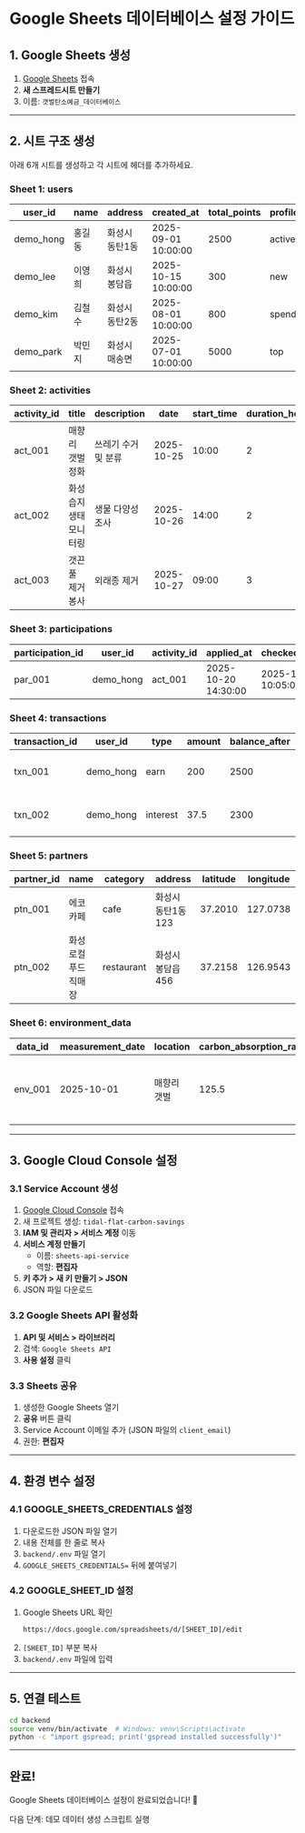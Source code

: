 # Google Sheets 데이터베이스 설정 가이드

## 1. Google Sheets 생성

1. [Google Sheets](https://sheets.google.com/) 접속
2. **새 스프레드시트 만들기**
3. 이름: `갯벌탄소예금_데이터베이스`

---

## 2. 시트 구조 생성

아래 6개 시트를 생성하고 각 시트에 헤더를 추가하세요.

### Sheet 1: users
| user_id | name | address | created_at | total_points | profile_type |
|---------|------|---------|------------|--------------|--------------|
| demo_hong | 홍길동 | 화성시 동탄1동 | 2025-09-01 10:00:00 | 2500 | active |
| demo_lee | 이영희 | 화성시 봉담읍 | 2025-10-15 10:00:00 | 300 | new |
| demo_kim | 김철수 | 화성시 동탄2동 | 2025-08-01 10:00:00 | 800 | spender |
| demo_park | 박민지 | 화성시 매송면 | 2025-07-01 10:00:00 | 5000 | top |

### Sheet 2: activities
| activity_id | title | description | date | start_time | duration_hours | location_name | latitude | longitude | max_participants | points_per_hour | image_url | status |
|-------------|-------|-------------|------|------------|----------------|---------------|----------|-----------|------------------|-----------------|-----------|--------|
| act_001 | 매향리 갯벌 정화 | 쓰레기 수거 및 분류 | 2025-10-25 | 10:00 | 2 | 매향리 갯벌 | 37.2036 | 126.8290 | 30 | 100 | | open |
| act_002 | 화성습지 생태 모니터링 | 생물 다양성 조사 | 2025-10-26 | 14:00 | 2 | 화성습지 | 37.2158 | 126.7625 | 20 | 100 | | open |
| act_003 | 갯끈풀 제거 봉사 | 외래종 제거 | 2025-10-27 | 09:00 | 3 | 전곡항 갯벌 | 37.0681 | 126.6411 | 25 | 100 | | open |

### Sheet 3: participations
| participation_id | user_id | activity_id | applied_at | checked_in_at | verified_at | actual_hours | earned_points | status |
|------------------|---------|-------------|------------|---------------|-------------|--------------|---------------|--------|
| par_001 | demo_hong | act_001 | 2025-10-20 14:30:00 | 2025-10-25 10:05:00 | 2025-10-25 12:05:00 | 2 | 200 | verified |

### Sheet 4: transactions
| transaction_id | user_id | type | amount | balance_after | reference_id | description | created_at |
|----------------|---------|------|--------|---------------|--------------|-------------|------------|
| txn_001 | demo_hong | earn | 200 | 2500 | par_001 | 매향리 갯벌 정화 활동 (2시간) | 2025-10-25 12:10:00 |
| txn_002 | demo_hong | interest | 37.5 | 2300 | | 2025년 3분기 이자 (1.5%) | 2025-10-01 00:00:00 |

### Sheet 5: partners
| partner_id | name | category | address | latitude | longitude | phone | description | image_url | status |
|------------|------|----------|---------|----------|-----------|-------|-------------|-----------|--------|
| ptn_001 | 에코카페 | cafe | 화성시 동탄1동 123 | 37.2010 | 127.0738 | 031-1234-5678 | 친환경 제로웨이스트 카페 | | active |
| ptn_002 | 화성로컬푸드 직매장 | restaurant | 화성시 봉담읍 456 | 37.2158 | 126.9543 | 031-2345-6789 | 화성시 로컬푸드 | | active |

### Sheet 6: environment_data
| data_id | measurement_date | location | carbon_absorption_rate | vegetation_area | biodiversity_index | improvement_rate | notes |
|---------|------------------|----------|------------------------|-----------------|-------------------|------------------|-------|
| env_001 | 2025-10-01 | 매향리 갯벌 | 125.5 | 50000 | 0.75 | 1.5 | 전분기 대비 1.5% 개선 |

---

## 3. Google Cloud Console 설정

### 3.1 Service Account 생성

1. [Google Cloud Console](https://console.cloud.google.com/) 접속
2. 새 프로젝트 생성: `tidal-flat-carbon-savings`
3. **IAM 및 관리자 > 서비스 계정** 이동
4. **서비스 계정 만들기**
   - 이름: `sheets-api-service`
   - 역할: **편집자**
5. **키 추가 > 새 키 만들기 > JSON**
6. JSON 파일 다운로드

### 3.2 Google Sheets API 활성화

1. **API 및 서비스 > 라이브러리**
2. 검색: `Google Sheets API`
3. **사용 설정** 클릭

### 3.3 Sheets 공유

1. 생성한 Google Sheets 열기
2. **공유** 버튼 클릭
3. Service Account 이메일 추가 (JSON 파일의 `client_email`)
4. 권한: **편집자**

---

## 4. 환경 변수 설정

### 4.1 GOOGLE_SHEETS_CREDENTIALS 설정

1. 다운로드한 JSON 파일 열기
2. 내용 전체를 한 줄로 복사
3. `backend/.env` 파일 열기
4. `GOOGLE_SHEETS_CREDENTIALS=` 뒤에 붙여넣기

### 4.2 GOOGLE_SHEET_ID 설정

1. Google Sheets URL 확인
   ```
   https://docs.google.com/spreadsheets/d/[SHEET_ID]/edit
   ```
2. `[SHEET_ID]` 부분 복사
3. `backend/.env` 파일에 입력

---

## 5. 연결 테스트

```bash
cd backend
source venv/bin/activate  # Windows: venv\Scripts\activate
python -c "import gspread; print('gspread installed successfully')"
```

---

## 완료!

Google Sheets 데이터베이스 설정이 완료되었습니다! 🎉

다음 단계: 데모 데이터 생성 스크립트 실행
